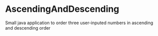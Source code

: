 # AscendingAndDescending
Small java application to order three user-inputed numbers in ascending and descending order
